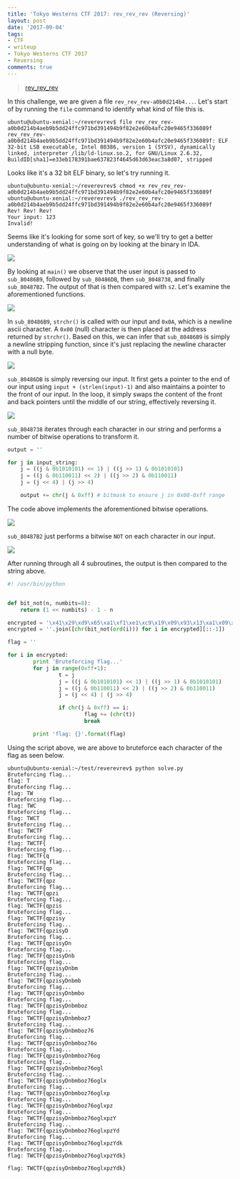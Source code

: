 ```yaml
---
title: 'Tokyo Westerns CTF 2017: rev_rev_rev (Reversing)'
layout: post
date: '2017-09-04'
tags:
- CTF
- writeup
- Tokyo Westerns CTF 2017
- Reversing
comments: true
---
```


> [rev_rev_rev](/files/rev_rev_rev-a0b0d214b4aeb9b5dd24ffc971bd391494b9f82e2e60b4afc20e9465f336089f)

In this challenge, we are given a file `rev_rev_rev-a0b0d214b4...`. Let's start of by running the `file` command to identify what kind of file this is.

```
ubuntu@ubuntu-xenial:~/reverevrev$ file rev_rev_rev-a0b0d214b4aeb9b5dd24ffc971bd391494b9f82e2e60b4afc20e9465f336089f
rev_rev_rev-a0b0d214b4aeb9b5dd24ffc971bd391494b9f82e2e60b4afc20e9465f336089f: ELF 32-bit LSB executable, Intel 80386, version 1 (SYSV), dynamically linked, interpreter /lib/ld-linux.so.2, for GNU/Linux 2.6.32, BuildID[sha1]=e33eb178391bae637823f4645d63d63eac3a8d07, stripped
```

Looks like it's a 32 bit ELF binary, so let's try running it.

```
ubuntu@ubuntu-xenial:~/reverevrev$ chmod +x rev_rev_rev-a0b0d214b4aeb9b5dd24ffc971bd391494b9f82e2e60b4afc20e9465f336089f
ubuntu@ubuntu-xenial:~/reverevrev$ ./rev_rev_rev-a0b0d214b4aeb9b5dd24ffc971bd391494b9f82e2e60b4afc20e9465f336089f
Rev! Rev! Rev!
Your input: 123
Invalid!
```

Seems like it's looking for some sort of key, so we'll try to get a better understanding of what is going on by looking at the binary in IDA.

![](/images/rev_rev_rev/image01.png)

By looking at `main()` we observe that the user input is passed to `sub_80486B9`, followed by `sub_80486DB`, then `sub_8048738`, and finally `sub_80487B2`. The output of that is then compared with `s2`. Let's examine the aforementioned functions.

![](/images/rev_rev_rev/image02.png)

In `sub_80486B9`, `strchr()` is called with our input and `0x0A`, which is a newline ascii character. A `0x00` (null) character is then placed at the address returned by `strchr()`. Based on this, we can infer that `sub_80486B9` is simply a newline stripping function, since it's just replacing the newline character with a null byte.

![](/images/rev_rev_rev/image03.png)

`sub_80486DB` is simply reversing our input. It first gets a pointer to the end of our input using `input + (strlen(input)-1)` and also maintains a pointer to the front of our input. In the loop, it simply swaps the content of the front and back pointers until the middle of our string, effectively reversing it.

![](/images/rev_rev_rev/image04.png)

`sub_8048738` iterates through each character in our string and performs a number of bitwise operations to transform it.

```python
output = ''

for j in input_string:
	j = ((j & 0b1010101) << 1) | ((j >> 1) & 0b1010101)
	j = ((j & 0b110011) << 2) | ((j >> 2) & 0b110011)
	j = (j << 4) | (j >> 4)

	output += chr(j & 0xff) # bitmask to ensure j in 0x00-0xff range
```

The code above implements the aforementioned bitwise operations.

![](/images/rev_rev_rev/image05.png)

`sub_80487B2` just performs a bitwise `NOT` on each character in our input.


![](/images/rev_rev_rev/image06.png)

After running through all 4 subroutines, the output is then compared to the string above.

``` python
#! /usr/bin/python


def bit_not(n, numbits=8):
    return (1 << numbits) - 1 - n

encrypted = '\x41\x29\xd9\x65\xa1\xf1\xe1\xc9\x19\x09\x93\x13\xa1\x09\xb9\x49\xb9\x89\xdd\x61\x31\x69\xa1\xf1\x71\x21\x9d\xd5\x3d\x15\xd5'
encrypted = ''.join([chr(bit_not(ord(i))) for i in encrypted][::-1])

flag = ''

for i in encrypted:
        print 'Bruteforcing flag...'
        for j in range(0xff+1):
                t = j
                j = ((j & 0b1010101) << 1) | ((j >> 1) & 0b1010101)
                j = ((j & 0b110011) << 2) | ((j >> 2) & 0b110011)
                j = (j << 4) | (j >> 4)

                if chr(j & 0xff) == i:
                        flag += (chr(t))
                        break

        print 'flag: {}'.format(flag)
```

Using the script above, we are above to bruteforce each character of the flag as seen below.

```
ubuntu@ubuntu-xenial:~/test/reverevrev$ python solve.py
Bruteforcing flag...
flag: T
Bruteforcing flag...
flag: TW
Bruteforcing flag...
flag: TWC
Bruteforcing flag...
flag: TWCT
Bruteforcing flag...
flag: TWCTF
Bruteforcing flag...
flag: TWCTF{
Bruteforcing flag...
flag: TWCTF{q
Bruteforcing flag...
flag: TWCTF{qp
Bruteforcing flag...
flag: TWCTF{qpz
Bruteforcing flag...
flag: TWCTF{qpzi
Bruteforcing flag...
flag: TWCTF{qpzis
Bruteforcing flag...
flag: TWCTF{qpzisy
Bruteforcing flag...
flag: TWCTF{qpzisyD
Bruteforcing flag...
flag: TWCTF{qpzisyDn
Bruteforcing flag...
flag: TWCTF{qpzisyDnb
Bruteforcing flag...
flag: TWCTF{qpzisyDnbm
Bruteforcing flag...
flag: TWCTF{qpzisyDnbmb
Bruteforcing flag...
flag: TWCTF{qpzisyDnbmbo
Bruteforcing flag...
flag: TWCTF{qpzisyDnbmboz
Bruteforcing flag...
flag: TWCTF{qpzisyDnbmboz7
Bruteforcing flag...
flag: TWCTF{qpzisyDnbmboz76
Bruteforcing flag...
flag: TWCTF{qpzisyDnbmboz76o
Bruteforcing flag...
flag: TWCTF{qpzisyDnbmboz76og
Bruteforcing flag...
flag: TWCTF{qpzisyDnbmboz76ogl
Bruteforcing flag...
flag: TWCTF{qpzisyDnbmboz76oglx
Bruteforcing flag...
flag: TWCTF{qpzisyDnbmboz76oglxp
Bruteforcing flag...
flag: TWCTF{qpzisyDnbmboz76oglxpz
Bruteforcing flag...
flag: TWCTF{qpzisyDnbmboz76oglxpzY
Bruteforcing flag...
flag: TWCTF{qpzisyDnbmboz76oglxpzYd
Bruteforcing flag...
flag: TWCTF{qpzisyDnbmboz76oglxpzYdk
Bruteforcing flag...
flag: TWCTF{qpzisyDnbmboz76oglxpzYdk}
```

`flag: TWCTF{qpzisyDnbmboz76oglxpzYdk}`
